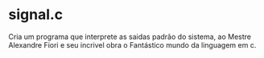 # signal.c
Cria  um programa que interprete as saidas padrão do sistema, ao Mestre Alexandre Fiori e seu incrivel obra o Fantástico mundo da linguagem em c.
